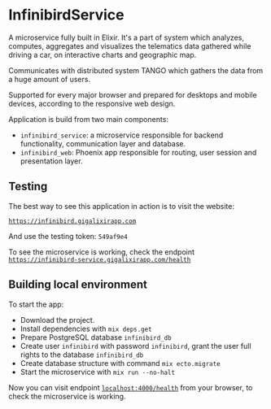 # InfinibirdService

A microservice fully built in Elixir. It's a part of system which analyzes, computes, aggregates and visualizes the telematics data gathered while driving a car, on interactive charts and geographic map.

Communicates with distributed system TANGO which gathers the data from a huge amount of users.

Supported for every major browser and prepared for desktops and mobile devices, according to the responsive web design.

Application is build from two main components:

- `infinibird_service`: a microservice responsible for backend functionality, communication layer and database.
- `infinibird_web`: Phoenix app responsible for routing, user session and presentation layer.

## Testing

The best way to see this application in action is to visit the website:

[`https://infinibird.gigalixirapp.com`](https://infinibird.gigalixirapp.com)

And use the testing token: `549af9e4`

To see the microservice is working, check the endpoint [`https://infinibird-service.gigalixirapp.com/health`](https://infinibird-service.gigalixirapp.com/health)

## Building local environment

To start the app:

- Download the project.
- Install dependencies with `mix deps.get`
- Prepare PostgreSQL database `infinibird_db`
- Create user `infinibird` with password `infinibird`, grant the user full rights to the database `infinibird_db`
- Create database structure with command `mix ecto.migrate`
- Start the microservice with `mix run --no-halt`

Now you can visit endpoint [`localhost:4000/health`](http://localhost:4000/health) from your browser, to check the microservice is working.
